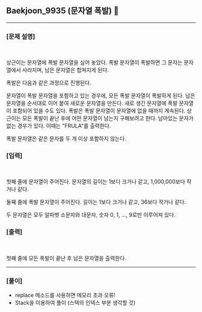## Baekjoon_9935 (문자열 폭발) 🚀
___


### **[문제 설명]**
<br>

 상근이는 문자열에 폭발 문자열을 심어 놓았다. 폭발 문자열이 폭발하면 그 문자는 문자열에서 사라지며, 남은 문자열은 합쳐지게 된다.

폭발은 다음과 같은 과정으로 진행된다.

문자열이 폭발 문자열을 포함하고 있는 경우에, 모든 폭발 문자열이 폭발하게 된다. 남은 문자열을 순서대로 이어 붙여 새로운 문자열을 만든다.
새로 생긴 문자열에 폭발 문자열이 포함되어 있을 수도 있다.
폭발은 폭발 문자열이 문자열에 없을 때까지 계속된다.
상근이는 모든 폭발이 끝난 후에 어떤 문자열이 남는지 구해보려고 한다. 남아있는 문자가 없는 경우가 있다. 이때는 "FRULA"를 출력한다.

폭발 문자열은 같은 문자를 두 개 이상 포함하지 않는다.

### **[입력]**
<br>

첫째 줄에 문자열이 주어진다. 문자열의 길이는 1보다 크거나 같고, 1,000,000보다 작거나 같다.

둘째 줄에 폭발 문자열이 주어진다. 길이는 1보다 크거나 같고, 36보다 작거나 같다.

두 문자열은 모두 알파벳 소문자와 대문자, 숫자 0, 1, ..., 9로만 이루어져 있다.

### **[출력]**
<br>

첫째 줄에 모든 폭발이 끝난 후 남은 문자열을 출력한다.

___


### **[풀이]**

- replace 메소드를 사용하면 메모리 초과 오류!
- Stack을 이용하여 풀이 (스택의 인덱스 부분 생각할 것)
 